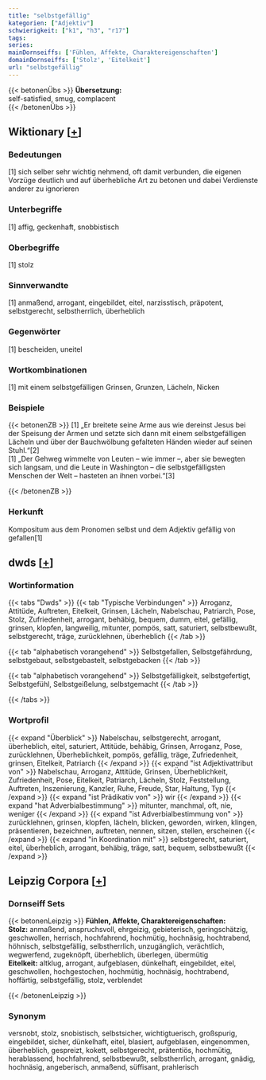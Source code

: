 ```yaml
---
title: "selbstgefällig"
kategorien: ["Adjektiv"]
schwierigkeit: ["k1", "h3", "r17"]
tags:
series:
mainDornseiffs: ['Fühlen, Affekte, Charaktereigenschaften']
domainDornseiffs: ['Stolz', 'Eitelkeit']
url: "selbstgefällig"
---
```


{{< betonenÜbs >}}
**Übersetzung:**  
self-satisfied, smug, complacent  
{{< /betonenÜbs >}}

## Wiktionary [[+](https://de.wiktionary.org/wiki/selbstgefällig)]

### Bedeutungen
[1] sich selber sehr wichtig nehmend, oft damit verbunden, die eigenen Vorzüge deutlich und auf überhebliche Art zu betonen und dabei Verdienste anderer zu ignorieren  

### Unterbegriffe
[1] affig, geckenhaft, snobbistisch  

### Oberbegriffe
[1] stolz  

### Sinnverwandte
[1] anmaßend, arrogant, eingebildet, eitel, narzisstisch, präpotent, selbstgerecht, selbstherrlich, überheblich  

### Gegenwörter
[1] bescheiden, uneitel  

### Wortkombinationen
[1] mit einem selbstgefälligen Grinsen, Grunzen, Lächeln, Nicken  

### Beispiele
{{< betonenZB >}}
[1] „Er breitete seine Arme aus wie dereinst Jesus bei der Speisung der Armen und setzte sich dann mit einem selbstgefälligen Lächeln und über der Bauchwölbung gefalteten Händen wieder auf seinen Stuhl.“[2]  
[1] „Der Gehweg wimmelte von Leuten – wie immer –, aber sie bewegten sich langsam, und die Leute in Washington – die selbstgefälligsten Menschen der Welt – hasteten an ihnen vorbei.“[3]  

{{< /betonenZB >}}
### Herkunft
Kompositum aus dem Pronomen selbst und dem Adjektiv gefällig von gefallen[1]  



## dwds [[+](https://www.dwds.de/wb/selbstgefällig)]

### Wortinformation
{{< tabs "Dwds" >}}
{{< tab "Typische Verbindungen" >}}
Arroganz, Attitüde, Auftreten, Eitelkeit, Grinsen, Lächeln, Nabelschau, Patriarch, Pose, Stolz, Zufriedenheit, arrogant, behäbig, bequem, dumm, eitel, gefällig, grinsen, klopfen, langweilig, mitunter, pompös, satt, saturiert, selbstbewußt, selbstgerecht, träge, zurücklehnen, überheblich
{{< /tab >}}

{{< tab "alphabetisch vorangehend" >}}
Selbstgefallen, Selbstgefährdung, selbstgebaut, selbstgebastelt, selbstgebacken
{{< /tab >}}

{{< tab "alphabetisch vorangehend" >}}
Selbstgefälligkeit, selbstgefertigt, Selbstgefühl, Selbstgeißelung, selbstgemacht
{{< /tab >}}

{{< /tabs >}}

### Wortprofil
{{< expand "Überblick" >}} Nabelschau, selbstgerecht, arrogant, überheblich, eitel, saturiert, Attitüde, behäbig, Grinsen, Arroganz, Pose, zurücklehnen, Überheblichkeit, pompös, gefällig, träge, Zufriedenheit, grinsen, Eitelkeit, Patriarch {{< /expand >}}
{{< expand "ist Adjektivattribut von" >}} Nabelschau, Arroganz, Attitüde, Grinsen, Überheblichkeit, Zufriedenheit, Pose, Eitelkeit, Patriarch, Lächeln, Stolz, Feststellung, Auftreten, Inszenierung, Kanzler, Ruhe, Freude, Star, Haltung, Typ {{< /expand >}}
{{< expand "ist Prädikativ von" >}} wir {{< /expand >}}
{{< expand "hat Adverbialbestimmung" >}} mitunter, manchmal, oft, nie, weniger {{< /expand >}}
{{< expand "ist Adverbialbestimmung von" >}} zurücklehnen, grinsen, klopfen, lächeln, blicken, geworden, wirken, klingen, präsentieren, bezeichnen, auftreten, nennen, sitzen, stellen, erscheinen {{< /expand >}}
{{< expand "in Koordination mit" >}} selbstgerecht, saturiert, eitel, überheblich, arrogant, behäbig, träge, satt, bequem, selbstbewußt {{< /expand >}}

## Leipzig Corpora [[+](https://corpora.uni-leipzig.de/en/res?word=selbstgefällig&corpusId=deu_newscrawl-public_2018)]

### Dornseiff Sets
{{< betonenLeipzig >}}
**Fühlen, Affekte, Charaktereigenschaften:**  
**Stolz:** anmaßend, anspruchsvoll, ehrgeizig, gebieterisch, geringschätzig, geschwollen, herrisch, hochfahrend, hochmütig, hochnäsig, hochtrabend, höhnisch, selbstgefällig, selbstherrlich, unzugänglich, verächtlich, wegwerfend, zugeknöpft, überheblich, überlegen, übermütig  
**Eitelkeit:** altklug, arrogant, aufgeblasen, dünkelhaft, eingebildet, eitel, geschwollen, hochgestochen, hochmütig, hochnäsig, hochtrabend, hoffärtig, selbstgefällig, stolz, verblendet  

{{< /betonenLeipzig >}}

### Synonym
versnobt, stolz, snobistisch, selbstsicher, wichtigtuerisch, großspurig, eingebildet, sicher, dünkelhaft, eitel, blasiert, aufgeblasen, eingenommen, überheblich, gespreizt, kokett, selbstgerecht, prätentiös, hochmütig, herablassend, hochfahrend, selbstbewußt, selbstherrlich, arrogant, gnädig, hochnäsig, angeberisch, anmaßend, süffisant, prahlerisch

